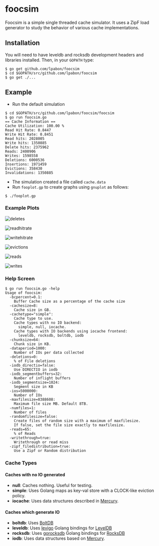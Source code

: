 # foocsim

Foocsim is a simple single threaded cache simulator.  It uses a ZipF load generator to study the behavior of various cache implementations.

## Installation
You will need to have leveldb and rocksdb development headers and libraries installed.  Then, in your `GOPATH` type:

```
$ go get github.com/lpabon/foocsim
$ cd $GOPATH/src/github.com/lpabon/foocsim
$ go get ./...
```

## Example

* Run the default simulation

```
$ cd $GOPATH/src/github.com/lpabon/foocsim/foocsim
$ go run foocsim.go
== Cache Information ==
Cache Utilization: 100.00 %
Read Hit Rate: 0.8447
Write Hit Rate: 0.8451
Read hits: 2028005
Write hits: 1350885
Delete hits: 2375962
Reads: 2400906
Writes: 1598558
Deletions: 6000536
Insertions: 1971459
Evictions: 358430
Invalidations: 1350885
```

* The simulation created a file called `cache.data`
* Run `fooplot.gp` to create graphs using `gnuplot` as follows:

```
$ ./fooplot.gp
```

### Example Plots

![deletes](images/cache_deletes.png)

![readhitrate](images/cache_readhitrate.png)

![writehitrate](images/cache_writehitrate.png)

![evictions](images/cache_evictions.png)

![reads](images/cache_reads.png)

![writes](images/cache_writes.png)

### Help Screen

```
$ go run foocsim.go -help
Usage of foocsim:
  -bcpercent=0.1:
    Buffer Cache size as a percentage of the cache size
  -cachesize=8:
    Cache size in GB.
  -cachetype="simple":
    Cache type to use.
    Cache types with no IO backend:
      simple, null, iocache.
    Cache types with IO backends using iocache frontend:
      leveldb, rocksdb, boltdb, iodb
  -chunksize=64:
    Chunk size in KB.
  -dataperiod=1000:
    Number of IOs per data collected
  -deletions=0:
    % of File deletions
  -iodb_directio=false:
    Use DIRECTIO in iodb
  -iodb_segmentbuffers=32:
    Number of inflight buffers
  -iodb_segmentsize=1024:
    Segment size in KB
  -ios=5000000:
    Number of IOs
  -maxfilesize=8388608:
    Maximum file size MB. Default 8TB.
  -numfiles=1:
    Number of files
  -randomfilesize=false:
    Create files of random size with a maximum of maxfilesize.
    If false, set the file size exactly to maxfilesize.
  -reads=65:
    % of Reads
  -writethrough=true:
    Writethrough or read miss
  -zipf_filedistribution=true:
    Use a Zipf or Random distribution
```

### Cache Types

#### Caches with no IO generated

* **null**: Caches nothing.  Useful for testing.
* **simple**: Uses Golang maps as key-val store with a CLOCK-like eviction policy.
* **iocache**: Uses data structures described in [Mercury][].

#### Caches which generate IO

* **boltdb**:  Uses [BoltDB][]
* **leveldb**: Uses [levigo][] Golang bindings for [LevelDB][]
* **rocksdb**: Uses [gorocksdb][] Golang bindings for [RocksDB][]
* **iodb**: Uses data structures based on [Mercury][].

[Mercury]: http://storageconference.us/2012/Papers/04.Flash.1.Mercury.pdf
[BoltDB]: https://github.com/boltdb/bolt
[LevelDB]: http://code.google.com/p/leveldb/
[levigo]: https://github.com/jmhodges/levigo
[gorocksdb]: https://github.com/DanielMorsing/rocksdb
[RocksDB]: http://rocksdb.org/
